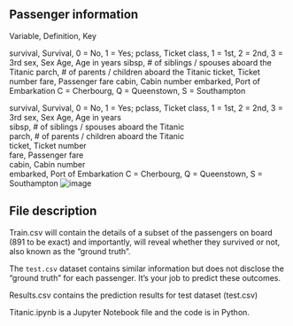 Passenger information
---------------------

Variable, Definition, Key

survival,	Survival,	0 = No, 1 = Yes;
pclass,	Ticket class,	1 = 1st, 2 = 2nd, 3 = 3rd
sex,	Sex
Age,	Age in years
sibsp,	# of siblings / spouses aboard the Titanic
parch,	# of parents / children aboard the Titanic
ticket,	Ticket number
fare,	Passenger fare
cabin,	Cabin number
embarked,	Port of Embarkation	C = Cherbourg, Q = Queenstown, S = Southampton


survival,	Survival,	0 = No, 1 = Yes;
pclass,	Ticket class,	1 = 1st, 2 = 2nd, 3 = 3rd
sex,	Sex	
Age,	Age in years	
sibsp,	# of siblings / spouses aboard the Titanic	
parch,	# of parents / children aboard the Titanic	
ticket,	Ticket number	
fare,	Passenger fare	
cabin,	Cabin number	
embarked,	Port of Embarkation	C = Cherbourg, Q = Queenstown, S = Southampton
![image](https://user-images.githubusercontent.com/29815610/128419848-8e142065-8d3e-4ec3-8424-3b3f5e662eb9.png)


File description
-----------------

Train.csv will contain the details of a subset of the passengers on board (891 to be exact) and importantly, will reveal whether they survived or not, 
also known as the “ground truth”.

The `test.csv` dataset contains similar information but does not disclose the “ground truth” for each passenger. It’s your job to predict these outcomes.

Results.csv contains the prediction results for test dataset (test.csv)

Titanic.ipynb is a Jupyter Notebook file and the code is in Python.
